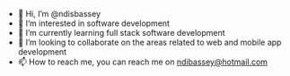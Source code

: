 - 👋 Hi, I’m @ndisbassey
- 👀 I’m interested in software development
- 🌱 I’m currently learning full stack software development
- 💞️ I’m looking to collaborate on the areas related to web and mobile app development
- 📫 How to reach me, you can reach me on ndibassey@hotmail.com

<!---
ndisbassey/ndisbassey is a ✨ special ✨ repository because its `README.md` (this file) appears on your GitHub profile.
You can click the Preview link to take a look at your changes.
--->
